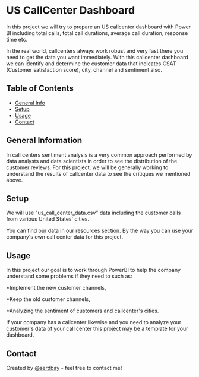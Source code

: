 # US CallCenter Dashboard 
In this project we will try to prepare an US callcenter dashboard with Power BI including total calls, total call durations, average call duration, response time etc. 

In the real world, callcenters always work robust and very fast there you need to get the data you want immediately. With this callcenter dashboard we can identify and determine the customer data that indicates CSAT (Customer satisfaction score), city, channel and sentiment also. 

## Table of Contents
* [General Info](#general-information)
* [Setup](#setup)
* [Usage](#usage)
* [Contact](#contact)

## General Information
In call centers sentiment analysis is a very common approach performed by data analysts and data scientists in order to see the distribution of the customer reviews. For this project, we will be generally working to understand the results of callcenter data to see the critiques we mentioned above. 

## Setup
We will use "us_call_center_data.csv" data including the customer calls from various United States' cities. 

You can find our data in our resources section. By the way you can use your company's own call center data for this project.

## Usage
In this project our goal is to work through PowerBI to help the company understand some problems if they need to such as:

*Implement the new customer channels, 

*Keep the old customer channels,

*Analyzing the sentiment of customers and callcenter's cities.

If your company has a callcenter likewise and you need to analyze your customer's data of your call center this project may be a template for your dashboard.

## Contact
Created by [@serdbay](https://github.com/serdbay) - feel free to contact me!

